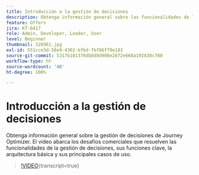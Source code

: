 ```yaml
---
title: Introducción a la gestión de decisiones
description: Obtenga información general sobre las funcionalidades de la gestión de decisiones de Journey Optimizer.
feature: Offers
jira: KT-6417
role: Admin, Developer, Leader, User
level: Beginner
thumbnail: 326961.jpg
exl-id: 551cce3d-58e9-4302-bfbd-fbf86f79e183
source-git-commit: 5317b181370db8d8d908e2872e668a192830c780
workflow-type: ht
source-wordcount: '46'
ht-degree: 100%

---
```


# Introducción a la gestión de decisiones

Obtenga información general sobre la gestión de decisiones de Journey Optimizer. El vídeo abarca los desafíos comerciales que resuelven las funcionalidades de la gestión de decisiones, sus funciones clave, la arquitectura básica y sus principales casos de uso.

>[!VIDEO](https://video.tv.adobe.com/v/326961?quality=12&learn=on){transcript=true}



